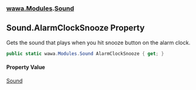### [wawa.Modules](wawa.Modules.md 'wawa.Modules').[Sound](Sound.md 'wawa.Modules.Sound')

## Sound.AlarmClockSnooze Property

Gets the sound that plays when you hit snooze button on the alarm clock.

```csharp
public static wawa.Modules.Sound AlarmClockSnooze { get; }
```

#### Property Value
[Sound](Sound.md 'wawa.Modules.Sound')